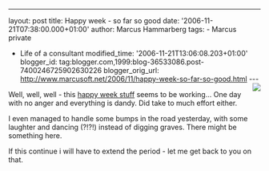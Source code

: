 ---
layout: post
title: Happy week - so far so good date: '2006-11-21T07:38:00.000+01:00'
author: Marcus Hammarberg
tags: - Marcus
private
  - Life of a consultant
modified_time: '2006-11-21T13:06:08.203+01:00'
blogger_id: tag:blogger.com,1999:blog-36533086.post-7400246725902630226
blogger_orig_url: http://www.marcusoft.net/2006/11/happy-week-so-far-so-good.html ---
[<img
src="http://photos1.blogger.com/x/blogger2/4958/4459/200/293302/smiley.jpg"
style="FLOAT: right; MARGIN: 0px 0px 10px 10px; CURSOR: hand"
data-border="0" />](http://photos1.blogger.com/x/blogger2/4958/4459/1600/61471/smiley.jpg)

<div>

Well, well, well - this [happy week
stuff](http://marcushammarberg.blogspot.com/2006/11/be-good.html) seems
to be working... One day with no anger and everything is dandy. Did take
to much effort either.

</div>



I even managed to handle some bumps in the road yesterday, with some
laughter and dancing (?!?!) instead of digging graves. There might be
something here.

<div>



</div>

<div>

</div>

<div>

If this continue i will have to extend the period - let me get back to
you on that.

</div>
